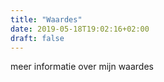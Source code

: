 ```yaml
---
title: "Waardes"
date: 2019-05-18T19:02:16+02:00
draft: false
---
```


meer informatie over mijn waardes